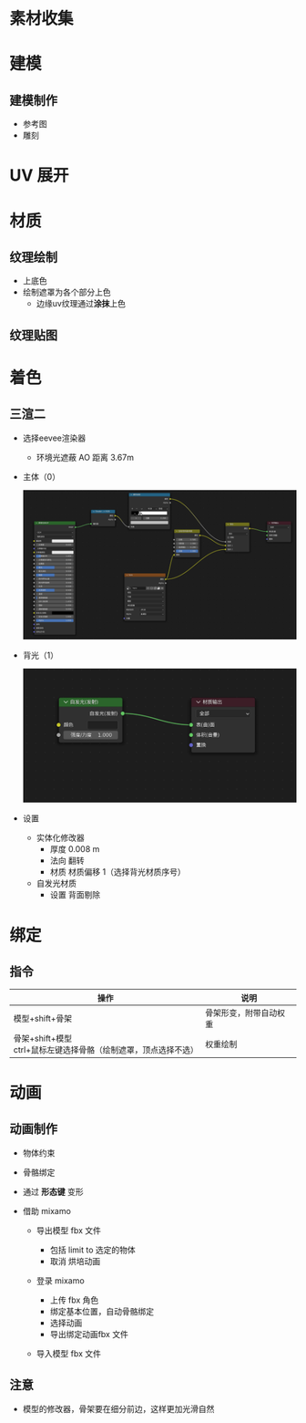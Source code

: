 # 素材收集



# 建模

## 建模制作

- 参考图
- 雕刻



# UV 展开



# 材质

## 纹理绘制

- 上底色
- 绘制遮罩为各个部分上色
  - 边缘uv纹理通过**涂抹**上色




## 纹理贴图



# 着色

## 三渲二

- 选择eevee渲染器

  - 环境光遮蔽 AO 距离 3.67m

- 主体（0）

  ![主体](Blender动画角色.assets/主体.png)

- 背光（1）

  ![背光](Blender动画角色.assets/背光.png)

- 设置
  - 实体化修改器
    - 厚度 0.008 m
    - 法向 翻转
    - 材质 材质偏移 1（选择背光材质序号）
  - 自发光材质
    - 设置 背面剔除



# 绑定

## 指令

| 操作                                                         | 说明                   |
| ------------------------------------------------------------ | ---------------------- |
| 模型+shift+骨架                                              | 骨架形变，附带自动权重 |
| 骨架+shift+模型<br />ctrl+鼠标左键选择骨骼（绘制遮罩，顶点选择不选） | 权重绘制               |



# 动画

## 动画制作

- 物体约束

- 骨骼绑定

- 通过 **形态键** 变形

- 借助 mixamo
  - 导出模型 fbx 文件
    - 包括 limit to 选定的物体
    - 取消 烘培动画

  - 登录 mixamo
    - 上传 fbx 角色
    - 绑定基本位置，自动骨骼绑定
    - 选择动画
    - 导出绑定动画fbx 文件

  - 导入模型 fbx 文件






## 注意

- 模型的修改器，骨架要在细分前边，这样更加光滑自然



